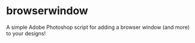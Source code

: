 browserwindow
=============

A simple Adobe Photoshop script for adding a browser window (and more) to your designs!
